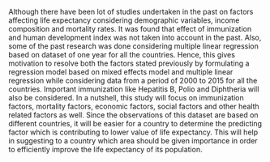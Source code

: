 Although there have been lot of studies undertaken in the past on factors affecting life expectancy considering demographic variables, income composition and mortality rates. It was found that effect of immunization and human development index was not taken into account in the past. Also, some of the past research was done considering multiple linear regression based on dataset of one year for all the countries. Hence, this gives motivation to resolve both the factors stated previously by formulating a regression model based on mixed effects model and multiple linear regression while considering data from a period of 2000 to 2015 for all the countries. Important immunization like Hepatitis B, Polio and Diphtheria will also be considered. In a nutshell, this study will focus on immunization factors, mortality factors, economic factors, social factors and other health related factors as well. Since the observations of this dataset are based on different countries, it will be easier for a country to determine the predicting factor which is contributing to lower value of life expectancy. This will help in suggesting to a country which area should be given importance in order to efficiently improve the life expectancy of its population.
